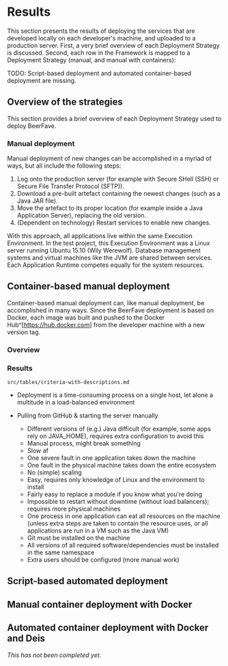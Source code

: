 # Results

This section presents the results of deploying the services that are developed locally on each developer's machine, and uploaded to a production server. First, a very brief overview of each Deployment Strategy is discussed. Second, each row in the Framework is mapped to a Deployment Strategy (manual, and manual with containers):

TODO: Script-based deployment and automated container-based deployment are missing.

## Overview of the strategies

This section provides a brief overview of each Deployment Strategy used to deploy BeerFave.

### Manual deployment

Manual deployment of new changes can be accomplished in a myriad of ways, but all include the following steps:

1. Log onto the production server (for example with Secure SHell (SSH) or Secure File Transfer Protocol (SFTP)).
2. Download a pre-built artefact containing the newest changes (such as a Java JAR file).
3. Move the artefact to its proper location (for example inside a Java Application Server), replacing the old version.
4. (Dependent on technology) Restart services to enable new changes.

With this approach, all applications live within the same Execution Environment. In the test project, this Execution Environment was a Linux server running Ubuntu 15.10 (Wily Werewolf). Database management systems and virtual machines like the JVM are shared between services. Each Application Runtime competes equally for the system resources.

## Container-based manual deployment

Container-based manual deployment can, like manual deployment, be accomplished in many ways. Since the BeerFave deployment is based on Docker, each image was built and pushed to the Docker Hub^[https://hub.docker.com] from the developer machine with a new version tag.

### Overview


### Results

```include
src/tables/criteria-with-descriptions.md
```

- Deployment is a time-consuming process on a single host, let alone a multitude in a load-balanced environment

- Pulling from GitHub &amp; starting the server manually
    - Different versions of (e.g.) Java difficult (for example, some apps rely on JAVA_HOME), requires extra configuration to avoid this
    - Manual process, might break something
    - Slow af
    - One severe fault in one application takes down the machine
    - One fault in the physical machine takes down the entire ecosystem
    - No (simple) scaling
    - Easy, requires only knowledge of Linux and the environment to install
    - Fairly easy to replace a module if you know what you're doing
    - Impossible to restart without downtime (without load balancers); requires more physical machines
    - One process in one application can eat all resources on the machine (unless extra steps are taken to contain the resource uses, or all applications are run in a VM such as the Java VM)
    - Git must be installed on the machine
    - All versions of all required software/dependencies must be installed in the same namespace
    - Extra users should be configured (more manual work)

## Script-based automated deployment

## Manual container deployment with Docker

## Automated container deployment with Docker and Deis

_This has not been completed yet._
